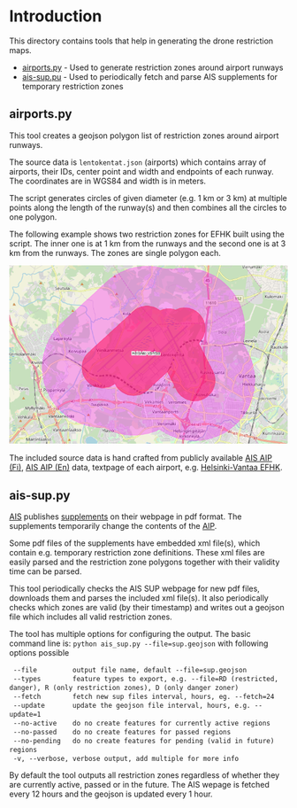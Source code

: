 # Introduction
This directory contains tools that help in generating the drone restriction maps.

* [airports.py](#airportspy) - Used to generate restriction zones around airport runways
* [ais-sup.pu](#ais-suppy) - Used to periodically fetch and parse AIS supplements for temporary restriction zones

## airports.py
This tool creates a geojson polygon list of restriction zones around airport runways.

The source data is `lentokentat.json` (airports) which contains array of airports, their IDs, center point and 
width and endpoints of each runway. The coordinates are in WGS84 and width is in meters.

The script generates circles of given diameter (e.g. 1 km or 3 km) at multiple points along the length of the runway(s) and then 
combines all the circles to one polygon.

The following example shows two restriction zones for EFHK built using the script. The inner one is at 1 km from the 
runways and the second one is at 3 km from the runways. The zones are single polygon each.

![Example restriction zones for EFHK](https://github.com/zanppa/dronemap/raw/master/tools/efhk_restriction.PNG)

The included source data is hand crafted from publicly available [AIS AIP (Fi)](https://www.ais.fi/ais/aip/fi/index.htm), [AIS AIP (En)](https://www.ais.fi/ais/aip/en/index.htm) 
data, textpage of each airport, e.g. [Helsinki-Vantaa EFHK](https://www.ais.fi/ais/aip/ad/efhk/EF_AD_2_EFHK_EN.pdf).

## ais-sup.py
[AIS](https://www.ais.fi/fi) publishes [supplements](https://www.ais.fi/ais/aipsup/AipSup.htm) on their webpage in pdf format. The 
supplements temporarily change the contents of the [AIP](https://www.ais.fi/ais/aip/fi/index.htm).

Some pdf files of the supplements have embedded xml file(s), which contain e.g. temporary restriction zone 
definitions. These xml files are easily parsed and the restriction zone polygons together with their validity time can be parsed.

This tool periodically checks the AIS SUP webpage for new pdf files, downloads them and parses the included xml file(s). It
also periodically checks which zones are valid (by their timestamp) and writes out a geojson file which includes all valid 
restriction zones.

The tool has multiple options for configuring the output. The basic command line is:
`python ais_sup.py --file=sup.geojson`
with following options possible
```
 --file         output file name, default --file=sup.geojson
 --types        feature types to export, e.g. --file=RD (restricted, danger), R (only restriction zones), D (only danger zoner)
 --fetch        fetch new sup files interval, hours, eg. --fetch=24
 --update       update the geojson file interval, hours, e.g. --update=1
 --no-active    do no create features for currently active regions
 --no-passed    do no create features for passed regions
 --no-pending   do no create features for pending (valid in future) regions
 -v, --verbose, verbose output, add multiple for more info
 ```
By default the tool outputs all restriction zones regardless of whether they are currently active, passed or in the future. The 
AIS wepage is fetched every 12 hours and the geojson is updated every 1 hour.
